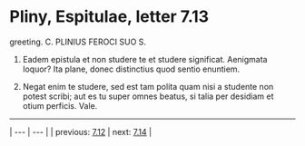 # Pliny, Espitulae, letter 7.13

greeting. C. PLINIUS FEROCI SUO S.



1. Eadem epistula et non studere te et studere significat. Aenigmata loquor? Ita plane, donec distinctius quod sentio enuntiem.



2. Negat enim te studere, sed est tam polita quam nisi a studente non potest scribi; aut es tu super omnes beatus, si talia per desidiam et otium perficis. Vale.



---

| --- | --- |
| previous: [7.12](../7.12/) | next: [7.14](../7.14/) |